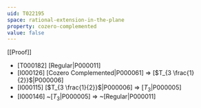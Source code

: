 ```yaml
---
uid: T022195
space: rational-extension-in-the-plane
property: cozero-complemented
value: false
---
```

[[Proof]]

* [T000182] [Regular|P000011]
* [I000126] [Cozero Complemented|P000061] => [$T_{3 \frac{1}{2}}$|P000006]
* [I000115] [$T_{3 \frac{1}{2}}$|P000006] => [$T_3$|P000005]
* [I000146] ~[$T_3$|P000005] => ~[Regular|P000011]

